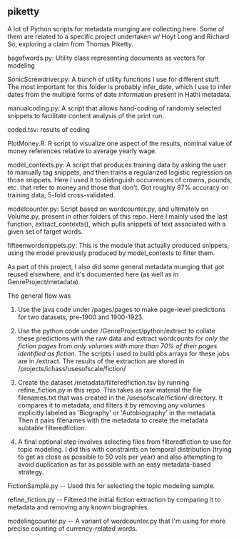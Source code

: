 piketty
-------

A lot of Python scripts for metadata munging are collecting here. Some of them are related to a specific project undertaken w/ Hoyt Long and Richard So, exploring a claim from Thomas Piketty.

bagofwords.py: Utility class representing documents as vectors for modeling

SonicScrewdriver.py: A bunch of utility functions I use for different stuff. The most important for this folder is probably infer_date, which I use to infer dates from the multiple forms of date information present in Hathi metadata.

manualcoding.py: A script that allows hand-coding of randomly selected snippets to facilitate content analysis of the print run.

coded.tsv: results of coding

PlotMoney.R: R script to visualize one aspect of the results, nominal value of money references relative to average yearly wage.

model_contexts.py: A script that produces training data by asking the user to manually tag snippets, and then trains a regularized logistic regression on those snippets. Here I used it to distinguish occurrences of crowns, pounds, etc. that refer to money and those that don't. Got roughly 87% accuracy on training data, 5-fold cross-validated.

modelcounter.py: Script based on wordcounter.py, and ultimately on Volume.py, present in other folders of this repo. Here I mainly used the last function, extract_contexts(), which pulls snippets of text associated with a given set of target words.

fifteenwordsnippets.py: This is the module that actually produced snippets, using the model previously produced by model_contexts to filter them.

As part of this project, I also did some general metadata munging that got reused elsewhere, and it's documented here (as well as in GenreProject/metadata).

The general flow was

1. Use the java code under /pages/pages to make page-level predictions for two datasets, pre-1900 and 1900-1923.

2. Use the python code under /GenreProject/python/extract to collate these predictions with the raw data and extract wordcounts for *only the fiction pages* from *only volumes with more than 70% of their pages identified as fiction.* The scripts I used to build pbs arrays for these jobs are in /extract. The results of the extraction are stored in /projects/ichass/usesofscale/fiction/

3. Create the dataset /metadata/filteredfiction.tsv by running refine_fiction.py in this repo. This takes as raw material the file filenames.txt that was created in the /usesofscale/fiction/ directory. It compares it to metadata, and filters it by removing any volumes explicitly labeled as 'Biography' or 'Autobiography' in the metadata. Then it pairs filenames with the metadata to create the metadata subtable filteredfiction.

4. A final optional step involves selecting files from filteredfiction to use for topic modeling. I did this with constraints on temporal distribution (trying to get as close as possible to 50 vols per year) and also attempting to avoid duplication as far as possible with an easy metadata-based strategy.

FictionSample.py -- Used this for selecting the topic modeling sample.

refine_fiction.py -- Filtered the initial fiction extraction by comparing it to metadata and removing any known biographies.

modelingcounter.py -- A variant of wordcounter.py that I'm using for more precise counting of currency-related words.
